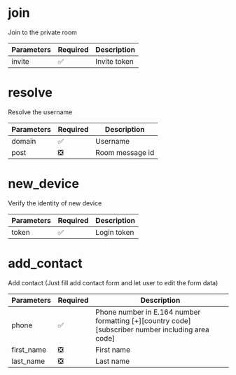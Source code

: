 # join
Join to the private room

| Parameters 	| Required 	                | Description      	    |
|------------	|----------	                |------------------	    |
| invite    	| :white_check_mark:      	| Invite token          |
  	
# resolve
Resolve the username

| Parameters 	| Required 	                    | Description      	    |
|------------	|----------	                    |------------------	    |
| domain    	| :white_check_mark:      	    | Username              |
| post    	    | :negative_squared_cross_mark: | Room message id       |

# new_device
Verify the identity of new device 

| Parameters 	| Required 	                | Description      	    |
|------------	|----------	                |------------------	    |
| token      	| :white_check_mark:      	| Login token           |

# add_contact
Add contact (Just fill add contact form and let user to edit the form data)

| Parameters 	    | Required 	                            | Description      	                                                                                        |
|------------	    |----------	                            |------------------	                                                                                        |
| phone      	    | :white_check_mark:      	            | Phone number in E.164 number formatting [+][country code][subscriber number including area code]          |
| first_name      	| :negative_squared_cross_mark:      	| First name                                                                                                |
| last_name      	| :negative_squared_cross_mark:      	| Last name                                                                                                 |